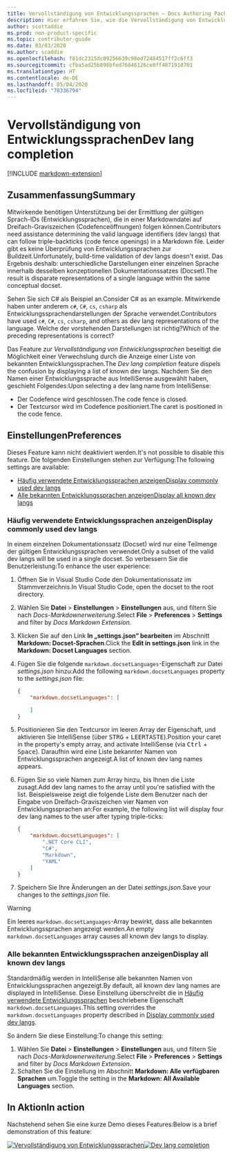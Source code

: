 ```yaml
---
title: Vervollständigung von Entwicklungssprachen – Docs Authoring Pack
description: Hier erfahren Sie, wie die Vervollständigung von Entwicklungssprachen Mitwirkende im Docs Authoring Pack, Visual Studio Code-Erweiterung, unterstützt.
author: scottaddie
ms.prod: non-product-specific
ms.topic: contributor-guide
ms.date: 03/03/2020
ms.author: scaddie
ms.openlocfilehash: f81dc2315dc09256639c98ed72484517ff2c6ff3
ms.sourcegitcommit: cfba5ad25b898bfed76046126ce8ff4871910701
ms.translationtype: HT
ms.contentlocale: de-DE
ms.lasthandoff: 05/04/2020
ms.locfileid: "78336794"
---
```

# <a name="dev-lang-completion"></a><span data-ttu-id="89583-103">Vervollständigung von Entwicklungssprachen</span><span class="sxs-lookup"><span data-stu-id="89583-103">Dev lang completion</span></span>

[!INCLUDE [markdown-extension](includes/markdown-extension.md)]

## <a name="summary"></a><span data-ttu-id="89583-104">Zusammenfassung</span><span class="sxs-lookup"><span data-stu-id="89583-104">Summary</span></span>

<span data-ttu-id="89583-105">Mitwirkende benötigen Unterstützung bei der Ermittlung der gültigen Sprach-IDs (Entwicklungssprachen), die in einer Markdowndatei auf Dreifach-Graviszeichen (Codefenceöffnungen) folgen können.</span><span class="sxs-lookup"><span data-stu-id="89583-105">Contributors need assistance determining the valid language identifiers (dev langs) that can follow triple-backticks (code fence openings) in a Markdown file.</span></span> <span data-ttu-id="89583-106">Leider gibt es keine Überprüfung von Entwicklungssprachen zur Buildzeit.</span><span class="sxs-lookup"><span data-stu-id="89583-106">Unfortunately, build-time validation of dev langs doesn't exist.</span></span> <span data-ttu-id="89583-107">Das Ergebnis deshalb: unterschiedliche Darstellungen einer einzelnen Sprache innerhalb desselben konzeptionellen Dokumentationssatzes (Docset).</span><span class="sxs-lookup"><span data-stu-id="89583-107">The result is disparate representations of a single language within the same conceptual docset.</span></span>

<span data-ttu-id="89583-108">Sehen Sie sich C# als Beispiel an.</span><span class="sxs-lookup"><span data-stu-id="89583-108">Consider C# as an example.</span></span> <span data-ttu-id="89583-109">Mitwirkende haben unter anderem `c#`, `C#`, `cs`, `csharp` als Entwicklungssprachendarstellungen der Sprache verwendet.</span><span class="sxs-lookup"><span data-stu-id="89583-109">Contributors have used `c#`, `C#`, `cs`, `csharp`, and others as dev lang representations of the language.</span></span> <span data-ttu-id="89583-110">Welche der vorstehenden Darstellungen ist richtig?</span><span class="sxs-lookup"><span data-stu-id="89583-110">Which of the preceding representations is correct?</span></span>

<span data-ttu-id="89583-111">Das Feature zur *Vervollständigung von Entwicklungssprachen* beseitigt die Möglichkeit einer Verwechslung durch die Anzeige einer Liste von bekannten Entwicklungssprachen.</span><span class="sxs-lookup"><span data-stu-id="89583-111">The *Dev lang completion* feature dispels the confusion by displaying a list of known dev langs.</span></span> <span data-ttu-id="89583-112">Nachdem Sie den Namen einer Entwicklungssprache aus IntelliSense ausgewählt haben, geschieht Folgendes:</span><span class="sxs-lookup"><span data-stu-id="89583-112">Upon selecting a dev lang name from IntelliSense:</span></span>

* <span data-ttu-id="89583-113">Der Codefence wird geschlossen.</span><span class="sxs-lookup"><span data-stu-id="89583-113">The code fence is closed.</span></span>
* <span data-ttu-id="89583-114">Der Textcursor wird im Codefence positioniert.</span><span class="sxs-lookup"><span data-stu-id="89583-114">The caret is positioned in the code fence.</span></span>

## <a name="preferences"></a><span data-ttu-id="89583-115">Einstellungen</span><span class="sxs-lookup"><span data-stu-id="89583-115">Preferences</span></span>

<span data-ttu-id="89583-116">Dieses Feature kann nicht deaktiviert werden.</span><span class="sxs-lookup"><span data-stu-id="89583-116">It's not possible to disable this feature.</span></span> <span data-ttu-id="89583-117">Die folgenden Einstellungen stehen zur Verfügung:</span><span class="sxs-lookup"><span data-stu-id="89583-117">The following settings are available:</span></span>

* [<span data-ttu-id="89583-118">Häufig verwendete Entwicklungssprachen anzeigen</span><span class="sxs-lookup"><span data-stu-id="89583-118">Display commonly used dev langs</span></span>](#display-commonly-used-dev-langs)
* [<span data-ttu-id="89583-119">Alle bekannten Entwicklungssprachen anzeigen</span><span class="sxs-lookup"><span data-stu-id="89583-119">Display all known dev langs</span></span>](#display-all-known-dev-langs)

### <a name="display-commonly-used-dev-langs"></a><span data-ttu-id="89583-120">Häufig verwendete Entwicklungssprachen anzeigen</span><span class="sxs-lookup"><span data-stu-id="89583-120">Display commonly used dev langs</span></span>

<span data-ttu-id="89583-121">In einem einzelnen Dokumentationssatz (Docset) wird nur eine Teilmenge der gültigen Entwicklungssprachen verwendet.</span><span class="sxs-lookup"><span data-stu-id="89583-121">Only a subset of the valid dev langs will be used in a single docset.</span></span> <span data-ttu-id="89583-122">So verbessern Sie die Benutzerleistung:</span><span class="sxs-lookup"><span data-stu-id="89583-122">To enhance the user experience:</span></span>

1. <span data-ttu-id="89583-123">Öffnen Sie in Visual Studio Code den Dokumentationssatz im Stammverzeichnis.</span><span class="sxs-lookup"><span data-stu-id="89583-123">In Visual Studio Code, open the docset to the root directory.</span></span>
1. <span data-ttu-id="89583-124">Wählen Sie **Datei** > **Einstellungen** > **Einstellungen** aus, und filtern Sie nach *Docs-Markdownerweiterung*.</span><span class="sxs-lookup"><span data-stu-id="89583-124">Select **File** > **Preferences** > **Settings** and filter by *Docs Markdown Extension*.</span></span>
1. <span data-ttu-id="89583-125">Klicken Sie auf den Link **In „settings.json“ bearbeiten**  im Abschnitt **Markdown: Docset-Sprachen**.</span><span class="sxs-lookup"><span data-stu-id="89583-125">Click the **Edit in settings.json** link in the **Markdown: Docset Languages** section.</span></span>
1. <span data-ttu-id="89583-126">Fügen Sie die folgende `markdown.docsetLanguages`-Eigenschaft zur Datei *settings.json* hinzu:</span><span class="sxs-lookup"><span data-stu-id="89583-126">Add the following `markdown.docsetLanguages` property to the *settings.json* file:</span></span>

    ```json
    {
        "markdown.docsetLanguages": [

        ]
    }
    ```

1. <span data-ttu-id="89583-127">Positionieren Sie den Textcursor im leeren Array der Eigenschaft, und aktivieren Sie IntelliSense (über <kbd>STRG</kbd> + <kbd>LEERTASTE</kbd>).</span><span class="sxs-lookup"><span data-stu-id="89583-127">Position your caret in the property's empty array, and activate IntelliSense (via <kbd>Ctrl</kbd> + <kbd>Space</kbd>).</span></span> <span data-ttu-id="89583-128">Daraufhin wird eine Liste bekannter Namen von Entwicklungssprachen angezeigt.</span><span class="sxs-lookup"><span data-stu-id="89583-128">A list of known dev lang names appears.</span></span>
1. <span data-ttu-id="89583-129">Fügen Sie so viele Namen zum Array hinzu, bis Ihnen die Liste zusagt.</span><span class="sxs-lookup"><span data-stu-id="89583-129">Add dev lang names to the array until you're satisfied with the list.</span></span> <span data-ttu-id="89583-130">Beispielsweise zeigt die folgende Liste dem Benutzer nach der Eingabe von Dreifach-Graviszeichen vier Namen von Entwicklungssprachen an:</span><span class="sxs-lookup"><span data-stu-id="89583-130">For example, the following list will display four dev lang names to the user after typing triple-ticks:</span></span>

    ```json
    {
        "markdown.docsetLanguages": [
            ".NET Core CLI",
            "C#",
            "Markdown",
            "YAML"
        ]
    }
    ```

1. <span data-ttu-id="89583-131">Speichern Sie Ihre Änderungen an der Datei *settings.json*.</span><span class="sxs-lookup"><span data-stu-id="89583-131">Save your changes to the *settings.json* file.</span></span>

> [!WARNING]
> <span data-ttu-id="89583-132">Ein leeres `markdown.docsetLanguages`-Array bewirkt, dass alle bekannten Entwicklungssprachen angezeigt werden.</span><span class="sxs-lookup"><span data-stu-id="89583-132">An empty `markdown.docsetLanguages` array causes all known dev langs to display.</span></span>

### <a name="display-all-known-dev-langs"></a><span data-ttu-id="89583-133">Alle bekannten Entwicklungssprachen anzeigen</span><span class="sxs-lookup"><span data-stu-id="89583-133">Display all known dev langs</span></span>

<span data-ttu-id="89583-134">Standardmäßig werden in IntelliSense alle bekannten Namen von Entwicklungssprachen angezeigt.</span><span class="sxs-lookup"><span data-stu-id="89583-134">By default, all known dev lang names are displayed in IntelliSense.</span></span> <span data-ttu-id="89583-135">Diese Einstellung überschreibt die in [Häufig verwendete Entwicklungssprachen](#display-commonly-used-dev-langs) beschriebene Eigenschaft `markdown.docsetLanguages`.</span><span class="sxs-lookup"><span data-stu-id="89583-135">This setting overrides the `markdown.docsetLanguages` property described in [Display commonly used dev langs](#display-commonly-used-dev-langs).</span></span>

<span data-ttu-id="89583-136">So ändern Sie diese Einstellung:</span><span class="sxs-lookup"><span data-stu-id="89583-136">To change this setting:</span></span>

1. <span data-ttu-id="89583-137">Wählen Sie **Datei** > **Einstellungen** > **Einstellungen** aus, und filtern Sie nach *Docs-Markdownerweiterung*.</span><span class="sxs-lookup"><span data-stu-id="89583-137">Select **File** > **Preferences** > **Settings** and filter by *Docs Markdown Extension*.</span></span>
1. <span data-ttu-id="89583-138">Schalten Sie die Einstellung im Abschnitt **Markdown: Alle verfügbaren Sprachen** um.</span><span class="sxs-lookup"><span data-stu-id="89583-138">Toggle the setting in the **Markdown: All Available Languages** section.</span></span>

## <a name="in-action"></a><span data-ttu-id="89583-139">In Aktion</span><span class="sxs-lookup"><span data-stu-id="89583-139">In action</span></span>

<span data-ttu-id="89583-140">Nachstehend sehen Sie eine kurze Demo dieses Features:</span><span class="sxs-lookup"><span data-stu-id="89583-140">Below is a brief demonstration of this feature:</span></span>

<span data-ttu-id="89583-141">[![Vervollständigung von Entwicklungssprachen](media/dev-lang-completion.gif)](media/dev-lang-completion.gif#lightbox)</span><span class="sxs-lookup"><span data-stu-id="89583-141">[![Dev lang completion](media/dev-lang-completion.gif)](media/dev-lang-completion.gif#lightbox)</span></span>
